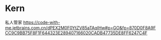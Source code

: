 # Kern
私人管家
https://code-with-me.jetbrains.com.cn/dPEX2M0F0YtZV85aTAqIHw#p=GO&fp=870D0F8A9FCC9C9BB75F8F1F644323E289407166020CADB47735DE8FF6247C4F